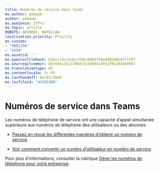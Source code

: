 ```yaml
---
title: Numéros de service dans Teams
ms.author: pebaum
author: pebaum
ms.audience: ITPro
ms.topic: article
ROBOTS: NOINDEX, NOFOLLOW
localization_priority: Priority
ms.custom:
- "9002256"
- "4359"
ms.assetid: ''
ms.openlocfilehash: b1bccc3ccdcbccfdbc68bbfd4ed40560b45f1797
ms.sourcegitcommit: 83c644c35c2700dc515f091c8f41f9c283b89967
ms.translationtype: HT
ms.contentlocale: fr-FR
ms.lasthandoff: 04/02/2020
ms.locfileid: "43105309"
---
```

# <a name="service-numbers-in-teams"></a>Numéros de service dans Teams

Les numéros de téléphone de service ont une capacité d’appel simultanée supérieure aux numéros de téléphone des utilisateurs ou des abonnés. 

- [Passez en revue les différentes manières d’obtenir un numéro de service](https://docs.microsoft.com/microsoftteams/getting-service-phone-numbers). 

- [Voir comment convertir un numéro d’utilisateur en numéro de service](https://docs.microsoft.com/microsoftteams/manage-phone-numbers-for-your-organization/phone-number-management-for-the-u-s).

Pour plus d’informations, consulter la rubrique [Gérer les numéros de téléphone pour votre entreprise](https://docs.microsoft.com/microsoftteams/manage-phone-numbers-for-your-organization/manage-phone-numbers-for-your-organization).
